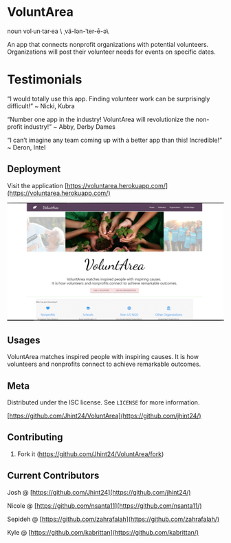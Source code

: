 # VoluntArea
noun  vol·un·tar·ea  \ ˌvä-lən-ˈter-ē-ə\  

An app that connects nonprofit organizations with potential volunteers. Organizations will post their volunteer needs for events on specific dates.  

# Testimonials
“I would totally use this app. Finding volunteer work can be surprisingly difficult!” 
~ Nicki, Kubra

“Number one app in the industry!  VoluntArea will revolutionize the non-profit industry!”
~ Abby, Derby Dames

“I can’t imagine any team coming up with a better app than this!  Incredible!”
~ Deron, Intel




## Deployment
Visit the application [https://voluntarea.herokuapp.com/](https://voluntarea.herokuapp.com/)


![](public/assets/css/images/screenshot.png)

## Usages


VoluntArea matches inspired people with inspiring causes. 
It is how volunteers and nonprofits connect to achieve remarkable outcomes.


## Meta

Distributed under the ISC license. See ``LICENSE`` for more information.

[https://github.com/Jhint24/VoluntArea](https://github.com/jhint24/)

## Contributing

1. Fork it (<https://github.com/Jhint24/VoluntArea/fork>)

## Current Contributors

Josh @ [https://github.com/Jhint24](https://github.com/jhint24/)

Nicole @ [https://github.com/nsanta11](https://github.com/nsanta11/)

Sepideh @ [https://github.com/zahrafalah](https://github.com/zahrafalah/)

Kyle @ [https://github.com/kabrittan](https://github.com/kabrittan/)
